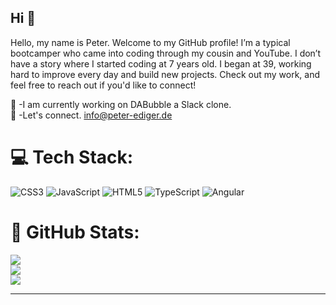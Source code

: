 
## Hi :wave:

Hello, my name is Peter. Welcome to my GitHub profile! I’m a typical bootcamper who came into coding through my cousin and YouTube. I don’t have a story where I started coding at 7 years old. I began at 39, working hard to improve every day and build new projects. Check out my work, and feel free to reach out if you'd like to connect!  

:page_facing_up: -I am currently working on DABubble a Slack clone.  
:email: -Let's connect. info@peter-ediger.de
# 💻 Tech Stack:
![CSS3](https://img.shields.io/badge/css3-%231572B6.svg?style=for-the-badge&logo=css3&logoColor=white) ![JavaScript](https://img.shields.io/badge/javascript-%23323330.svg?style=for-the-badge&logo=javascript&logoColor=%23F7DF1E) ![HTML5](https://img.shields.io/badge/html5-%23E34F26.svg?style=for-the-badge&logo=html5&logoColor=white) ![TypeScript](https://img.shields.io/badge/typescript-%23007ACC.svg?style=for-the-badge&logo=typescript&logoColor=white) ![Angular](https://img.shields.io/badge/angular-%23DD0031.svg?style=for-the-badge&logo=angular&logoColor=white)  

#  :memo: GitHub Stats:
![](https://github-readme-stats.vercel.app/api?username=PeterEdiger&theme=dark&hide_border=false&include_all_commits=false&count_private=false)<br/>
![](https://github-readme-streak-stats.herokuapp.com/?user=PeterEdiger&theme=dark&hide_border=false)<br/>
![](https://github-readme-stats.vercel.app/api/top-langs/?username=PeterEdiger&theme=dark&hide_border=false&include_all_commits=false&count_private=false&layout=compact)

---


<!-- Proudly created with GPRM ( https://gprm.itsvg.in ) -->
